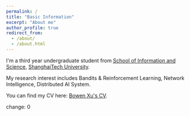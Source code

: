 ```yaml
---
permalink: /
title: "Basic Information"
excerpt: "About me"
author_profile: true
redirect_from: 
  - /about/
  - /about.html
---
```

I'm a third year undergraduate student from [School of Information and Science](https://sist.shanghaitech.edu.cn/), [ShanghaiTech University](https://www.shanghaitech.edu.cn/).

My research interest includes Bandits & Reinforcement Learning, Network Intelligence, Distributed AI System.

You can find my CV here: [Bowen Xu&#39;s CV](https://xubowen0816.github.io/bowen-xu.github.io/assets/Bowen_Xu__ShanghaiTech__CS.pdf).

change: 0

